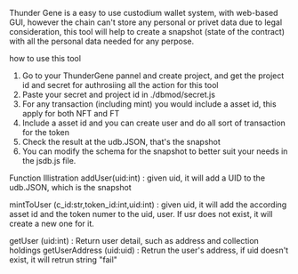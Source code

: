 Thunder Gene is a easy to use custodium wallet system, with web-based GUI, however the chain can't store any personal or privet data due to legal consideration, this tool will help to create a snapshot (state of the contract) with all the personal data needed for any perpose. 

how to use this tool 

1. Go to your ThunderGene pannel and create project, and get the project id and secret for authrosiing all the action for this tool
2. Paste your secret and project id in ./dbmod/secret.js
3. For any transaction (including mint) you would include a asset id, this apply for both NFT and FT
4. Include a asset id and you can create user and do all sort of transaction for the token
5. Check the result at the udb.JSON, that's the snapshot 
6. You can modify the schema for the snapshot to better suit your needs in the jsdb.js file.


Function Illistration 
addUser(uid:int) : given uid, it will add a UID to the udb.JSON, which is the snapshot

mintToUser (c_id:str,token_id:int,uid:int) : given uid, it will add the according asset id and the token numer to the uid, user. If usr does not exist, it will create a new one for it.

getUser (uid:int) : Return user detail, such as address and collection holdings 
getUserAddress (uid:uid) : Retrun the user's address, if uid doesn't exist, it will retrun string "fail"
